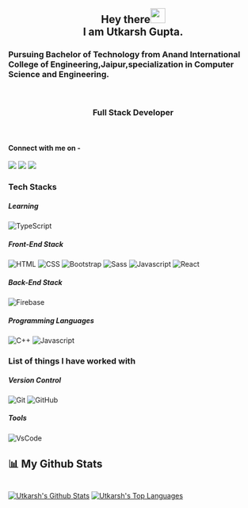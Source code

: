 <h2 align="center">Hey there<img src="https://raw.githubusercontent.com/arnoob16/arnoob16/master/wave.gif" width="30px"><br>I am Utkarsh Gupta.</h2>


### Pursuing Bachelor of Technology from Anand International College of Engineering,Jaipur,specialization in Computer Science and Engineering.
<br>
<h3 align="center"; font-weight: "bold"; font-family: "Cursive">Full Stack Developer</h3>
<br>

#### Connect with me on -

[<img src="https://img.shields.io/badge/linkedin-%230077B5.svg?&style=for-the-badge&logo=linkedin&logoColor=white" />](https://www.linkedin.com/in/utkarsh-gupta-209799204)
[<img src = "https://img.shields.io/badge/instagram-%23E4405F.svg?&style=for-the-badge&logo=instagram&logoColor=white">](https://www.instagram.com/utkarshguptta/)
[<img src ="https://img.shields.io/badge/Mail-Here-%23E4405F.svg?&style=for-the-badge&logo=gmail&logoColor=white">](mailto:er.utkarshguptaa@gmail.com)


### Tech Stacks

##### Learning

![TypeScript](https://img.shields.io/badge/-TypeScript-ffffff?style=curve-square&logo=typescript)

##### Front-End Stack

![HTML](https://img.shields.io/badge/-HTML5-fff?style=flat-curve&logo=html5)
![CSS](https://img.shields.io/badge/-CSS3-2AB7F6?style=flat-curve&logo=css3)
![Bootstrap](https://img.shields.io/badge/-Bootstrap-563D7C?style=flat-curve&logo=bootstrap)
![Sass](https://img.shields.io/badge/-Sass-eee?style=flat-curve&logo=sass)
![Javascript](https://img.shields.io/badge/-JavaScript-323330?style=flat-curve&logo=javascript)
![React](https://img.shields.io/badge/-ReactJS-black?style=flat-curve&logo=react)

##### Back-End Stack

![Firebase](https://img.shields.io/badge/-Firebase-00599C?style=flat-curve&logo=Firebase)


##### Programming Languages

![C++](https://img.shields.io/badge/-C++-306998?style=flat-curve&logo=cplusplus)
![Javascript](https://img.shields.io/badge/-JavaScript-323330?style=flat-curve&logo=javascript)


### List of things I have worked with

##### Version Control

![Git](https://img.shields.io/badge/-Git-181717?style=flat-curve&logo=git)
![GitHub](https://img.shields.io/badge/-GitHub-181717?style=flat-curve&logo=github)

##### Tools
![VsCode](https://img.shields.io/badge/-VsCode-181717?style=flat-curve&logo=vs)



## 📊 My Github Stats

  <br/>
    <a href="https://github.com/utkarsh3020/github-readme-stats"><img alt="Utkarsh's Github Stats" src="https://github-readme-stats.vercel.app/api?username=utkarsh3020&show_icons=true&count_private=true&theme=react&hide_border=true&bg_color=0D1117" /></a>
  <a href="https://github.com/utkarsh3020/github-readme-stats"><img alt="Utkarsh's Top Languages" src="https://github-readme-stats.vercel.app/api/top-langs/?username=utkarsh3020&langs_count=8&count_private=true&layout=compact&theme=react&hide_border=true&bg_color=0D1117" /></a>
  <br/>
